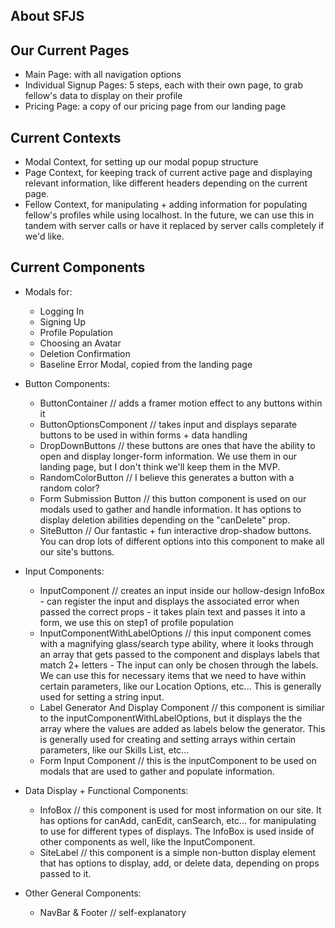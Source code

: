 ## About SFJS

## Our Current Pages

- Main Page: with all navigation options
- Individual Signup Pages: 5 steps, each with their own page, to grab fellow's data to display on their profile
- Pricing Page: a copy of our pricing page from our landing page

## Current Contexts

- Modal Context, for setting up our modal popup structure
- Page Context, for keeping track of current active page and displaying relevant information, like different headers depending on the current page.
- Fellow Context, for manipulating + adding information for populating fellow's profiles while using localhost. In the future, we can use this in tandem with server calls or have it replaced by server calls completely if we'd like.

## Current Components

- Modals for:

  - Logging In
  - Signing Up
  - Profile Population
  - Choosing an Avatar
  - Deletion Confirmation
  - Baseline Error Modal, copied from the landing page

- Button Components:

  - ButtonContainer // adds a framer motion effect to any buttons within it
  - ButtonOptionsComponent // takes input and displays separate buttons to be used in within forms + data handling
  - DropDownButtons // these buttons are ones that have the ability to open and display longer-form information. We use them in our landing page, but I don't think we'll keep them in the MVP.
  - RandomColorButton // I believe this generates a button with a random color?
  - Form Submission Button // this button component is used on our modals used to gather and handle information. It has options to display deletion abilities depending on the "canDelete" prop.
  - SiteButton // Our fantastic + fun interactive drop-shadow buttons. You can drop lots of different options into this component to make all our site's buttons.

- Input Components:

  - InputComponent // creates an input inside our hollow-design InfoBox - can register the input and displays the associated error when passed the correct props - it takes plain text and passes it into a form, we use this on step1 of profile population
  - InputComponentWithLabelOptions // this input component comes with a magnifying glass/search type ability, where it looks through an array that gets passed to the component and displays labels that match 2+ letters - The input can only be chosen through the labels. We can use this for necessary items that we need to have within certain parameters, like our Location Options, etc... This is generally used for setting a string input.
  - Label Generator And Display Component // this component is similiar to the inputComponentWithLabelOptions, but it displays the the array where the values are added as labels below the generator. This is generally used for creating and setting arrays within certain parameters, like our Skills List, etc...
  - Form Input Component // this is the inputComponent to be used on modals that are used to gather and populate information.

- Data Display + Functional Components:

  - InfoBox // this component is used for most information on our site. It has options for canAdd, canEdit, canSearch, etc... for manipulating to use for different types of displays. The InfoBox is used inside of other components as well, like the InputComponent.
  - SiteLabel // this component is a simple non-button display element that has options to display, add, or delete data, depending on props passed to it.

- Other General Components:
  - NavBar & Footer // self-explanatory
